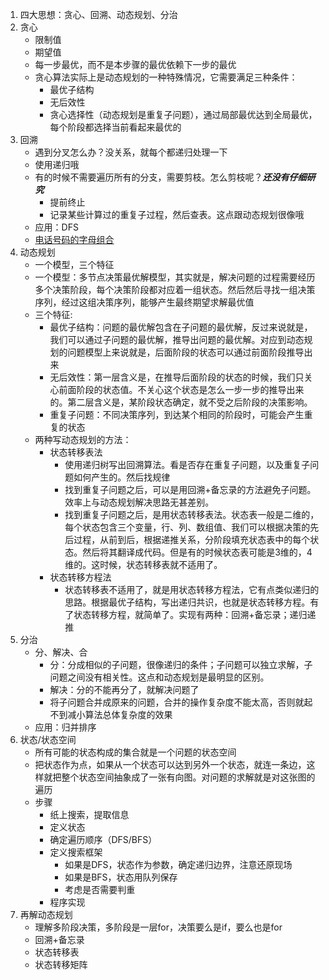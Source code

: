 1.  四大思想：贪心、回溯、动态规划、分治      
2.  贪心      
    + 限制值      
    + 期望值      
    + 每一步最优，而不是本步骤的最优依赖下一步的最优        
    + 贪心算法实际上是动态规划的一种特殊情况，它需要满足三种条件：    
      + 最优子结构      
      + 无后效性      
      + 贪心选择性（动态规划是重复子问题），通过局部最优达到全局最优，每个阶段都选择当前看起来最优的       
3.  回溯      
    + 遇到分叉怎么办？没关系，就每个都递归处理一下      
    + 使用递归哦      
    + 有的时候不需要遍历所有的分支，需要剪枝。怎么剪枝呢？___还没有仔细研究___       
      + 提前终止      
      + 记录某些计算过的重复子过程，然后查表。这点跟动态规划很像哦      
    + 应用：DFS     
    + [电话号码的字母组合](https://leetcode-cn.com/problems/letter-combinations-of-a-phone-number/)     
4.  动态规划      
    + 一个模型，三个特征      
    + 一个模型：多节点决策最优解模型，其实就是，解决问题的过程需要经历多个决策阶段，每个决策阶段都对应着一组状态。然后然后寻找一组决策序列，经过这组决策序列，能够产生最终期望求解最优值      
    + 三个特征:     
      + 最优子结构：问题的最优解包含在子问题的最优解，反过来说就是，我们可以通过子问题的最优解，推导出问题的最优解。对应到动态规划的问题模型上来说就是，后面阶段的状态可以通过前面阶段推导出来      
      + 无后效性：第一层含义是，在推导后面阶段的状态的时候，我们只关心前面阶段的状态值。不关心这个状态是怎么一步一步的推导出来的。第二层含义是，某阶段状态确定，就不受之后阶段的决策影响。      
      + 重复子问题：不同决策序列，到达某个相同的阶段时，可能会产生重复的状态    
    + 两种写动态规划的方法：      
      + 状态转移表法      
        + 使用递归树写出回溯算法。看是否存在重复子问题，以及重复子问题如何产生的。然后找规律     
        + 找到重复子问题之后，可以是用回溯+备忘录的方法避免子问题。效率上与动态规划解决思路无甚差别。       
        + 找到重复子问题之后，是用状态转移表法。状态表一般是二维的，每个状态包含三个变量，行、列、数组值、我们可以根据决策的先后过程，从前到后，根据递推关系，分阶段填充状态表中的每个状态。然后将其翻译成代码。但是有的时候状态表可能是3维的，4维的。这时候，状态转移表就不适用了。       
      + 状态转移方程法      
        + 状态转移表不适用了，就是用状态转移方程法，它有点类似递归的思路。根据最优子结构，写出递归共识，也就是状态转移方程。有了状态转移方程，就简单了。实现有两种：回溯+备忘录；递归递推       
5.  分治      
    + 分、解决、合        
      + 分：分成相似的子问题，很像递归的条件；子问题可以独立求解，子问题之间没有相关性。这点和动态规划是最明显的区别。     
      + 解决：分的不能再分了，就解决问题了      
      + 将子问题合并成原来的问题，合并的操作复杂度不能太高，否则就起不到减小算法总体复杂度的效果           
    + 应用：归并排序        
6.  状态/状态空间     
    + 所有可能的状态构成的集合就是一个问题的状态空间        
    + 把状态作为点，如果从一个状态可以达到另外一个状态，就连一条边，这样就把整个状态空间抽象成了一张有向图。对问题的求解就是对这张图的遍历        
    + 步骤        
      + 纸上搜索，提取信息      
      + 定义状态        
      + 确定遍历顺序（DFS/BFS）       
      + 定义搜索框架        
        + 如果是DFS，状态作为参数，确定递归边界，注意还原现场       
        + 如果是BFS，状态用队列保存     
        + 考虑是否需要判重        
      + 程序实现        
7.  再解动态规划    
    + 理解多阶段决策，多阶段是一层for，决策要么是if，要么也是for      
    + 回溯+备忘录     
    + 状态转移表      
    + 状态转移矩阵      
